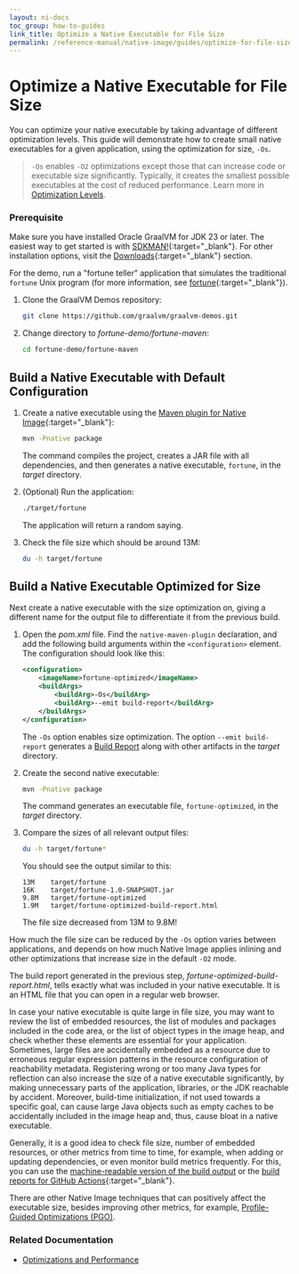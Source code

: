 ```yaml
---
layout: ni-docs
toc_group: how-to-guides
link_title: Optimize a Native Executable for File Size
permalink: /reference-manual/native-image/guides/optimize-for-file-size/
---
```


# Optimize a Native Executable for File Size

You can optimize your native executable by taking advantage of different optimization levels. 
This guide will demonstrate how to create small native executables for a given application, using the optimization for size, `-Os`.

> `-Os` enables `-O2` optimizations except those that can increase code or executable size significantly. Typically, it creates the smallest possible executables at the cost of reduced performance. Learn more in [Optimization Levels](../OptimizationsAndPerformance.md#optimization-levels).

### Prerequisite 

Make sure you have installed Oracle GraalVM for JDK 23 or later.
The easiest way to get started is with [SDKMAN!](https://sdkman.io/jdks#graal){:target="_blank"}.
For other installation options, visit the [Downloads](https://www.graalvm.org/downloads/){:target="_blank"} section.

For the demo, run a "fortune teller" application that simulates the traditional `fortune` Unix program (for more information, see [fortune](https://en.wikipedia.org/wiki/Fortune_(Unix)){:target="_blank"}).

1. Clone the GraalVM Demos repository:
    ```bash
    git clone https://github.com/graalvm/graalvm-demos.git
    ```
    
2. Change directory to _fortune-demo/fortune-maven_:
    ```bash
    cd fortune-demo/fortune-maven
    ```

## Build a Native Executable with Default Configuration

1. Create a native executable using the [Maven plugin for Native Image](https://graalvm.github.io/native-build-tools/latest/maven-plugin.html){:target="_blank"}:
    ```bash
    mvn -Pnative package
    ```
    The command compiles the project, creates a JAR file with all dependencies, and then generates a native executable, `fortune`, in the _target_ directory.

2. (Optional) Run the application:
    ```bash
    ./target/fortune
    ```
    The application will return a random saying. 

3. Check the file size which should be around 13M:
    ```bash
    du -h target/fortune
    ```

## Build a Native Executable Optimized for Size

Next create a native executable with the size optimization on, giving a different name for the output file to differentiate it from the previous build.

1. Open the _pom.xml_ file. Find the `native-maven-plugin` declaration, and add the following build arguments within the `<configuration>` element. The configuration should look like this:
    ```xml
    <configuration>
        <imageName>fortune-optimized</imageName>
        <buildArgs>
            <buildArg>-Os</buildArg>
            <buildArg>--emit build-report</buildArg>
        </buildArgs>
    </configuration>
    ```
    The `-Os` option enables size optimization. 
    The option `--emit build-report` generates a [Build Report](../BuildReport.md) along with other artifacts in the _target_ directory.

2. Create the second native executable:
    ```bash
    mvn -Pnative package
    ```
    The command generates an executable file, `fortune-optimized`, in the _target_ directory.

3. Compare the sizes of all relevant output files:
    ```bash
    du -h target/fortune*
    ```
    You should see the output similar to this:
    ```
    13M    target/fortune
    16K    target/fortune-1.0-SNAPSHOT.jar
    9.8M   target/fortune-optimized
    1.9M   target/fortune-optimized-build-report.html
    ```
    The file size decreased from 13M to 9.8M! 

How much the file size can be reduced by the `-Os` option varies between applications, and depends on how much Native Image applies inlining and other optimizations that increase size in the default `-O2` mode.

The build report generated in the previous step, _fortune-optimized-build-report.html_, tells exactly what was included in your native executable.
It is an HTML file that you can open in a regular web browser. 

In case your native executable is quite large in file size, you may want to review the list of embedded resources, the list of modules and packages included in the code area, or the list of object types in the image heap, and check whether these elements are essential for your application.
Sometimes, large files are accidentally embedded as a resource due to erroneous regular expression patterns in the resource configuration of reachability metadata.
Registering wrong or too many Java types for reflection can also increase the size of a native executable significantly, by making unnecessary parts of the application, libraries, or the JDK reachable by accident.
Moreover, build-time initialization, if not used towards a specific goal, can cause large Java objects such as empty caches to be accidentally included in the image heap and, thus, cause bloat in a native executable.

Generally, it is a good idea to check file size, number of embedded resources, or other metrics from time to time, for example, when adding or updating dependencies, or even monitor build metrics frequently.
For this, you can use the [machine-readable version of the build output](../BuildOutput.md#machine-readable-build-output) or the [build reports for GitHub Actions](https://medium.com/graalvm/native-image-build-reports-and-update-notifications-351aca964a55){:target="_blank"}.

There are other Native Image techniques that can positively affect the executable size, besides improving other metrics, for example, [Profile-Guided Optimizations (PGO)](optimize-native-executable-with-pgo.md). 

### Related Documentation

- [Optimizations and Performance](../OptimizationsAndPerformance.md)